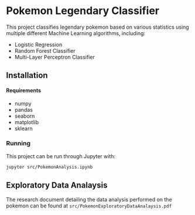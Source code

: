 # Pokemon Legendary Classifier
This project classifies legendary pokemon based on various statistics using multiple different Machine Learning algorithms, including: 
 - Logistic Regression
 - Random Forest Classifier
 - Multi-Layer Perceptron Classifier
 
## Installation

#### Requirements
 - numpy
 - pandas
 - seaborn
 - matplotlib
 - sklearn
 
### Running
This project can be run through Jupyter with:
```bash
jupyter src/PokemonAnalysis.ipynb
```

## Exploratory Data Analaysis
The research document detailing the data analysis performed on the pokemon can be found at ```src/PokemonExploratoryDataAnalaysis.pdf```
